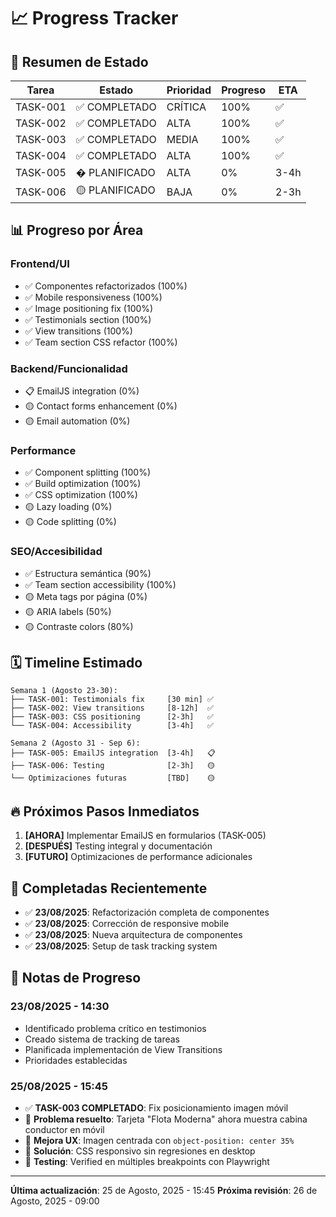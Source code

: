 # 📈 Progress Tracker

## 🎯 **Resumen de Estado**

| Tarea    | Estado         | Prioridad | Progreso | ETA  |
| -------- | -------------- | --------- | -------- | ---- |
| TASK-001 | ✅ COMPLETADO  | CRÍTICA   | 100%     | ✅   |
| TASK-002 | ✅ COMPLETADO  | ALTA      | 100%     | ✅   |
| TASK-003 | ✅ COMPLETADO  | MEDIA     | 100%     | ✅   |
| TASK-004 | ✅ COMPLETADO  | ALTA      | 100%     | ✅   |
| TASK-005 | � PLANIFICADO  | ALTA      | 0%       | 3-4h |
| TASK-006 | 🟡 PLANIFICADO | BAJA      | 0%       | 2-3h |

## 📊 **Progreso por Área**

### **Frontend/UI**

- ✅ Componentes refactorizados (100%)
- ✅ Mobile responsiveness (100%)
- ✅ Image positioning fix (100%)
- ✅ Testimonials section (100%)
- ✅ View transitions (100%)
- ✅ Team section CSS refactor (100%)

### **Backend/Funcionalidad**

- 📋 EmailJS integration (0%)
- 🟡 Contact forms enhancement (0%)
- 🟡 Email automation (0%)

### **Performance**

- ✅ Component splitting (100%)
- ✅ Build optimization (100%)
- ✅ CSS optimization (100%)
- 🟡 Lazy loading (0%)
- 🟡 Code splitting (0%)

### **SEO/Accesibilidad**

- ✅ Estructura semántica (90%)
- ✅ Team section accessibility (100%)
- 🟡 Meta tags por página (0%)
- 🟡 ARIA labels (50%)
- 🟡 Contraste colors (80%)

## 🗓️ **Timeline Estimado**

```
Semana 1 (Agosto 23-30):
├── TASK-001: Testimonials fix     [30 min] ✅
├── TASK-002: View transitions     [8-12h]  ✅
├── TASK-003: CSS positioning      [2-3h]   ✅
└── TASK-004: Accessibility        [3-4h]   ✅

Semana 2 (Agosto 31 - Sep 6):
├── TASK-005: EmailJS integration  [3-4h]   📋
├── TASK-006: Testing              [2-3h]   🟡
└── Optimizaciones futuras         [TBD]    🟡
```

## 🔥 **Próximos Pasos Inmediatos**

1. **[AHORA]** Implementar EmailJS en formularios (TASK-005)
2. **[DESPUÉS]** Testing integral y documentación
3. **[FUTURO]** Optimizaciones de performance adicionales

## 🎉 **Completadas Recientemente**

- ✅ **23/08/2025**: Refactorización completa de componentes
- ✅ **23/08/2025**: Corrección de responsive mobile
- ✅ **23/08/2025**: Nueva arquitectura de componentes
- ✅ **23/08/2025**: Setup de task tracking system

## 📝 **Notas de Progreso**

### **23/08/2025 - 14:30**

- Identificado problema crítico en testimonios
- Creado sistema de tracking de tareas
- Planificada implementación de View Transitions
- Prioridades establecidas

### **25/08/2025 - 15:45**

- ✅ **TASK-003 COMPLETADO**: Fix posicionamiento imagen móvil
- 🎯 **Problema resuelto**: Tarjeta "Flota Moderna" ahora muestra cabina conductor en móvil
- 📱 **Mejora UX**: Imagen centrada con `object-position: center 35%`
- 🔧 **Solución**: CSS responsivo sin regresiones en desktop
- 📸 **Testing**: Verified en múltiples breakpoints con Playwright

---

**Última actualización**: 25 de Agosto, 2025 - 15:45
**Próxima revisión**: 26 de Agosto, 2025 - 09:00
